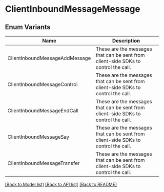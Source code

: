 # ClientInboundMessageMessage

## Enum Variants

| Name | Description |
|---- | -----|
| ClientInboundMessageAddMessage | These are the messages that can be sent from client-side SDKs to control the call. |
| ClientInboundMessageControl | These are the messages that can be sent from client-side SDKs to control the call. |
| ClientInboundMessageEndCall | These are the messages that can be sent from client-side SDKs to control the call. |
| ClientInboundMessageSay | These are the messages that can be sent from client-side SDKs to control the call. |
| ClientInboundMessageTransfer | These are the messages that can be sent from client-side SDKs to control the call. |

[[Back to Model list]](../README.md#documentation-for-models) [[Back to API list]](../README.md#documentation-for-api-endpoints) [[Back to README]](../README.md)


